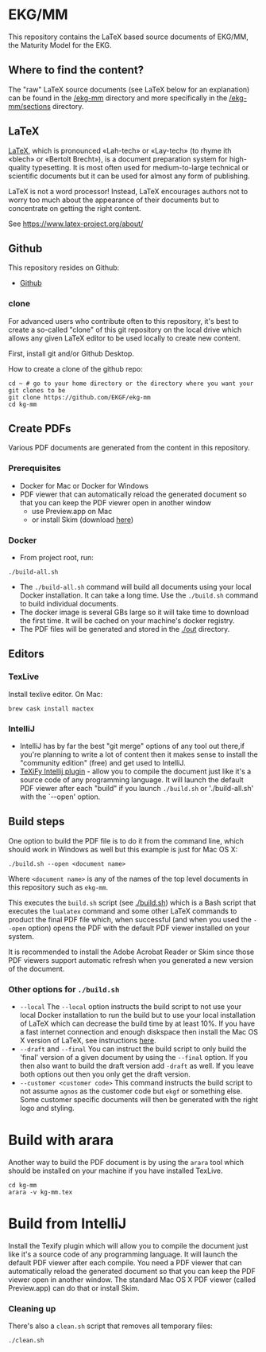 # EKG/MM

This repository contains the LaTeX based source documents of EKG/MM, the Maturity Model for the EKG.

## Where to find the content?

The "raw" LaTeX source documents (see LaTeX below for an explanation) can be found in the [/ekg-mm](content) directory
and more specifically in the [/ekg-mm/sections](content/sections) directory.

## LaTeX

[LaTeX](https://www.latex-project.org/about/), which is pronounced «Lah-tech» or «Lay-tech» (to rhyme 
ith «blech» or «Bertolt Brecht»), is a document preparation system for high-quality typesetting. 
It is most often used for medium-to-large technical or scientific documents but it can be used for 
almost any form of publishing.

LaTeX is not a word processor! Instead, LaTeX encourages authors not to worry too much about the appearance of 
their documents but to concentrate on getting the right content. 

See https://www.latex-project.org/about/

## Github

This repository resides on Github:

- [Github](https://github.com/EKGF/ekg-mm)

### clone

For advanced users who contribute often to this repository, it's best to create a so-called "clone" of this git
repository on the local drive which allows any given LaTeX editor to be used locally to create new content.

First, install git and/or Github Desktop.

How to create a clone of the github repo:

```
cd ~ # go to your home directory or the directory where you want your git clones to be
git clone https://github.com/EKGF/ekg-mm
cd kg-mm
```

## Create PDFs

Various PDF documents are generated from the content in this repository.

### Prerequisites

* Docker for Mac or Docker for Windows
* PDF viewer that can automatically reload the generated document so that you can keep the PDF viewer open in another window
    * use Preview.app on Mac
    * or install Skim (download [here](https://skim-app.sourceforge.io/))

### Docker

* From project root, run:
```
./build-all.sh
```
* The `./build-all.sh` command will build all documents using your local Docker installation.
  It can take a long time. Use the `./build.sh` command to build individual documents.
* The docker image is several GBs large so it will take time to download the first time.
  It will be cached on your machine's docker registry.
* The PDF files will be generated and stored in the [./out](./out) directory.

## Editors

### TexLive

Install texlive editor. On Mac:

```
brew cask install mactex
```

### IntelliJ

* IntelliJ has by far the best "git merge" options of any tool out there,if you're planning to write a lot of content
  then it makes sense to install the "community edition" (free) and get used to IntelliJ.
* [TeXiFy Intellij plugin](https://github.com/Hannah-Sten/TeXiFy-IDEA) - allow you to compile the document just like
  it's a source code of any programming language. It will launch the default PDF viewer after each "build" if you
  launch `./build.sh` or './build-all.sh' with the `--open' option.

## Build steps

One option to build the PDF file is to do it from the command line,
which should work in Windows as well but this example is just for
Mac OS X:

```
./build.sh --open <document name>
```

Where `<document name>` is any of the names of the top level documents
in this repository such as `ekg-mm`.

This executes the `build.sh` script (see [./build.sh](./build.sh)) which is a Bash script that executes the `lualatex`
command and some other LaTeX commands to product the final PDF file which, when successful (and when you used
the `--open` option) opens the PDF with the default PDF viewer installed on your system.

It is recommended to install the Adobe Acrobat Reader or Skim since those PDF viewers support automatic refresh when you
generated a new version of the document.

### Other options for `./build.sh`

* `--local`
  The `--local` option instructs the build script to not use your
  local Docker installation to run the build but to use your local
  installation of LaTeX which can decrease the build time by at
  least 10%. If you have a fast internet connection and enough
  diskspace then install the Mac OS X version of LaTeX,
  see instructions [here](http://www.tug.org/mactex/).
* `--draft` and `--final`
  You can instruct the build script to only build the 'final' version
  of a given document by using the `--final` option. If you then also
  want to build the draft version add `-draft` as well. If you leave
  both options out then you only get the draft version.
* `--customer <customer code>`
  This command instructs the build script to not assume `agnos` as
  the customer code but `ekgf` or something else. Some customer specific
  documents will then be generated with the right logo and styling.

# Build with arara

Another way to build the PDF document is by using the `arara` tool which
should be installed on your machine if you have installed TexLive.

```
cd kg-mm
arara -v kg-mm.tex
```

# Build from IntelliJ

Install the Texify plugin which will allow you to compile the document
just like it's a source code of any programming language. It will launch
the default PDF viewer after each compile. You need a PDF viewer that
can automatically reload the generated document so that you can keep
the PDF viewer open in another window. The standard Mac OS X PDF viewer
(called Preview.app) can do that or install Skim.

### Cleaning up

There's also a `clean.sh` script that removes all temporary files:

```
./clean.sh
```

